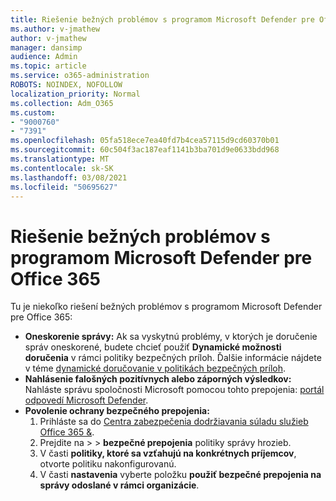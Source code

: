 ```yaml
---
title: Riešenie bežných problémov s programom Microsoft Defender pre Office 365
ms.author: v-jmathew
author: v-jmathew
manager: dansimp
audience: Admin
ms.topic: article
ms.service: o365-administration
ROBOTS: NOINDEX, NOFOLLOW
localization_priority: Normal
ms.collection: Adm_O365
ms.custom:
- "9000760"
- "7391"
ms.openlocfilehash: 05fa518ece7ea40fd7b4cea57115d9cd60370b01
ms.sourcegitcommit: 60c504f3ac187eaf1141b3ba701d9e0633bdd968
ms.translationtype: MT
ms.contentlocale: sk-SK
ms.lasthandoff: 03/08/2021
ms.locfileid: "50695627"
---
```

# <a name="fix-common-problems-with-microsoft-defender-for-office-365"></a>Riešenie bežných problémov s programom Microsoft Defender pre Office 365

Tu je niekoľko riešení bežných problémov s programom Microsoft Defender pre Office 365:

- **Oneskorenie správy:** Ak sa vyskytnú problémy, v ktorých je doručenie správ oneskorené, budete chcieť použiť **Dynamické možnosti doručenia** v rámci politiky bezpečných príloh. Ďalšie informácie nájdete v téme [dynamické doručovanie v politikách bezpečných príloh](https://go.microsoft.com/fwlink/?linkid=2094106).
- **Nahlásenie falošných pozitívnych alebo záporných výsledkov:** Nahláste správu spoločnosti Microsoft pomocou tohto prepojenia: [portál odpovedí Microsoft Defender](https://go.microsoft.com/fwlink/?linkid=2092835).
- **Povolenie ochrany bezpečného prepojenia:**
    1. Prihláste sa do [Centra zabezpečenia dodržiavania súladu služieb Office 365 &](https://go.microsoft.com/fwlink/p/?linkid=2077143).
    2. Prejdite na   >    >  **bezpečné prepojenia** politiky správy hrozieb.
    3. V časti **politiky, ktoré sa vzťahujú na konkrétnych príjemcov**, otvorte politiku nakonfigurovanú.
    4. V časti **nastavenia** vyberte položku **použiť bezpečné prepojenia na správy odoslané v rámci organizácie**.

